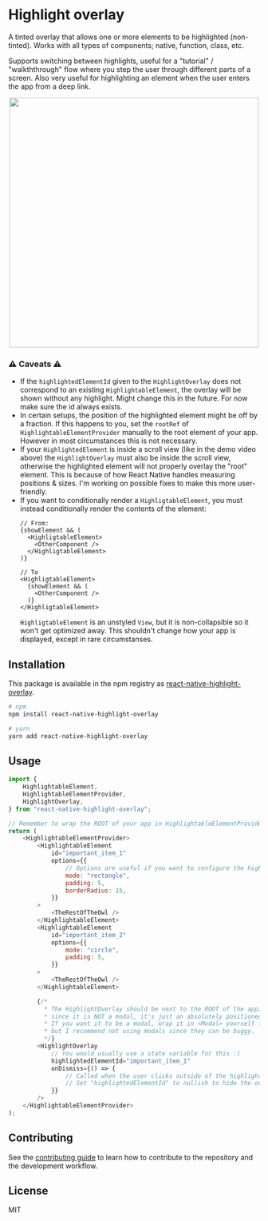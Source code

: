 # Highlight overlay

A tinted overlay that allows one or more elements to be highlighted (non-tinted). 
Works with all types of components; native, function, class, etc.

Supports switching between highlights, useful for a "tutorial" / "walkththrough" flow
where you step the user through different parts of a screen. Also very useful for
highlighting an element when the user enters the app from a deep link.

<p align="center">
  <img src="https://user-images.githubusercontent.com/16232214/137453222-06d4987c-8041-4942-9c57-e85071fb3bd2.gif" height="500" />
</p>

### ⚠️ Caveats ⚠️
 - If the `highlightedElementId` given to the `HighlightOverlay` does not
   correspond to an existing `HighlightableElement`, the overlay will be shown
   without any highlight. Might change this in the future. For now make sure
   the id always exists.
 - In certain setups, the position of the highlighted element might be off by a
   fraction. If this happens to you, set the `rootRef` of
   `HighlightableElementProvider` manually to the root element of your app. 
   However in most circumstances this is not necessary.
 - If your `HighlightedElement` is inside a scroll view (like in the demo video above)
   the `HighlightOverlay` must also be inside the scroll view, otherwise the highlighted
   element will not properly overlay the "root" element. This is because of how React Native handles
   measuring positions & sizes. I'm working on possible fixes to make this more
   user-friendly.
 - If you want to conditionally render a `HighligtableElement`, you must instead conditionally render the contents of the element:
   ```
   // From:
   {showElement && (
     <HighligtableElement>
       <OtherComponent />
     </HighligtableElement>
   )}
   
   // To
   <HighligtableElement>
     {showElement && (
       <OtherComponent />
     )}
   </HighligtableElement>
   ```
   `HighligtableElement` is an unstyled `View`, but it is non-collapsible so it won't get optimized away. This shouldn't change how your app is displayed, except in rare circumstanses.

## Installation

This package is available in the npm registry as [react-native-highlight-overlay](https://www.npmjs.com/package/react-native-highlight-overlay).

```sh
# npm
npm install react-native-highlight-overlay

# yarn
yarn add react-native-highlight-overlay
```

## Usage

```js
import {
    HighlightableElement,
    HighlightableElementProvider,
    HighlightOverlay,
} from "react-native-highlight-overlay";

// Remember to wrap the ROOT of your app in HighlightableElementProvider!
return (
    <HighlightableElementProvider>
        <HighlightableElement 
            id="important_item_1"
            options={{
                // Options are useful if you want to configure the highlight, but can be left blank.
                mode: "rectangle",
                padding: 5,
                borderRadius: 15,
            }}
        >
            <TheRestOfTheOwl />
        </HighlightableElement>
        <HighlightableElement 
            id="important_item_2"
            options={{
                mode: "circle",
                padding: 5,
            }}
        >
            <TheRestOfTheOwl />
        </HighlightableElement>

        {/* 
          * The HighlightOverlay should be next to the ROOT of the app, 
          * since it is NOT a modal, it's just an absolutely positioned view.
          * If you want it to be a modal, wrap it in <Modal> yourself first,
          * but I recommend not using modals since they can be buggy.
          */}
        <HighlightOverlay
            // You would usually use a state variable for this :)
            highlightedElementId="important_item_1"
            onDismiss={() => {
                // Called when the user clicks outside of the highlighted element.
                // Set "highlightedElementId" to nullish to hide the overlay.
            }}
        />
    </HighlightableElementProvider>
);
```

## Contributing

See the [contributing guide](CONTRIBUTING.md) to learn how to contribute to the repository and the development workflow.

## License

MIT
